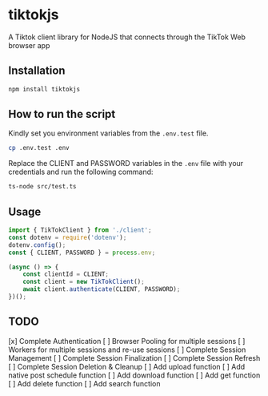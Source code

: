 # tiktokjs
A Tiktok client library for NodeJS that connects through the TikTok Web browser app

## Installation

```bash
npm install tiktokjs
```

## How to run the script

Kindly set you environment variables from the `.env.test` file.
```bash
cp .env.test .env
```

Replace the CLIENT and PASSWORD variables in the `.env` file with your credentials and run the following command:

```bash	
ts-node src/test.ts
```

## Usage
```ts
import { TikTokClient } from './client';
const dotenv = require('dotenv');
dotenv.config();
const { CLIENT, PASSWORD } = process.env;

(async () => {
    const clientId = CLIENT;
    const client = new TikTokClient();
    await client.authenticate(CLIENT, PASSWORD);
})();
```

## TODO
[x] Complete Authentication
[ ] Browser Pooling for multiple sessions
[ ] Workers for multiple sessions and re-use sessions
[ ] Complete Session Management
[ ] Complete Session Finalization
[ ] Complete Session Refresh
[ ] Complete Session Deletion & Cleanup
[ ] Add upload function
[ ] Add native post schedule function
[ ] Add download function
[ ] Add get function
[ ] Add delete function
[ ] Add search function